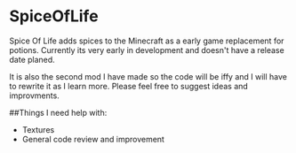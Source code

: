 # SpiceOfLife
Spice Of Life adds spices to the Minecraft as a early game replacement for potions. 
Currently its very early in development and doesn't have a release date planed.

It is also the second mod I have made so the code will be iffy and I will have to rewrite it as I learn more. 
Please feel free to suggest ideas and improvments. 

##Things I need help with:
- Textures
- General code review and improvement
